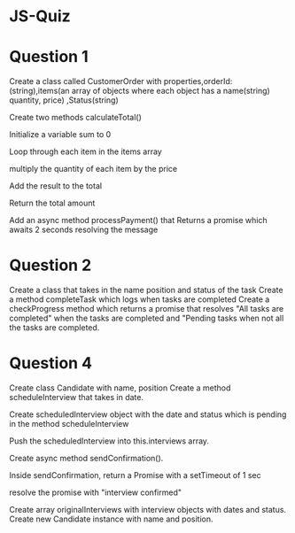 # JS-Quiz
# Question 1
Create a class called CustomerOrder with properties,orderId:(string),items(an array of objects where each object has a name(string) quantity, price) ,Status(string) 

Create two methods
calculateTotal()

Initialize a variable sum to 0

Loop through each item in the items array

multiply the quantity of each item by the price

Add the result to the total

 Return the total amount

Add an async method processPayment() that
 Returns a promise which awaits 2 seconds resolving the message


# Question 2
Create a class that takes in the name position and status of the task
Create a method completeTask which logs when tasks are completed
Create a checkProgress method which returns a promise that resolves "All tasks are completed" when the tasks are completed and "Pending tasks when not all the tasks are completed.

# Question 4
 Create class Candidate with name, position
 Create a method scheduleInterview that takes in date.

 Create scheduledInterview object with the date and status which is pending in the method scheduleInterview 

 Push the scheduledInterview into this.interviews array.

Create async method sendConfirmation().

Inside sendConfirmation, return a Promise with a setTimeout of 1 sec

resolve the promise with "interview confirmed"

Create array originalInterviews with interview objects with dates and status.
Create new Candidate instance with name and position.

